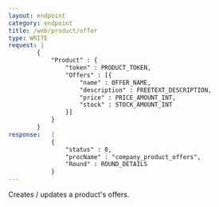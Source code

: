 ```yaml
---
layout: endpoint
category: endpoint
title: /web/product/offer
type: WRITE
request: |
        {
            "Product" : {
                "token" : PRODUCT_TOKEN,
                "Offers" : [{
                    "name" : OFFER_NAME,
                    "description" : FREETEXT_DESCRIPTION,
                    "price" : PRICE_AMOUNT_INT,
                    "stock" : STOCK_AMOUNT_INT
                }]
            }
        }
response:   |
            {
                "status" : 0,
                "procName" : "company_product_offers",
                "Round" : ROUND_DETAILS
            }
---
```


Creates / updates a product's offers.